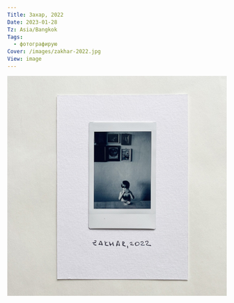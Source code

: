 ```yaml
---
Title: Захар, 2022
Date: 2023-01-28
Tz: Asia/Bangkok
Tags:
  - фотографирую
Cover: /images/zakhar-2022.jpg
View: image
---
```


![Захар, 2022](images/zakhar-2022@2x.jpg)
